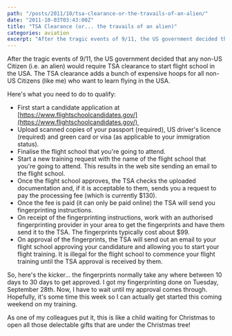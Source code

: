 ```yaml
---
path: "/posts/2011/10/tsa-clearance-or-the-travails-of-an-alien/"
date: "2011-10-03T03:43:00Z"
title: "TSA Clearance (or... the travails of an alien)"
categories: aviation
excerpt: "After the tragic events of 9/11, the US government decided that any non-US Citizen (i.e. an alien) ..."
---
```


After the tragic events of 9/11, the US government decided that any non-US Citizen (i.e. an alien) would require TSA clearance to start flight school in the USA. The TSA clearance adds a bunch of expensive hoops for all non-US Citizens (like me) who want to learn flying in the USA.

Here's what you need to do to qualify:

* First start a candidate application at [https://www.flightschoolcandidates.gov/](https://www.flightschoolcandidates.gov/) 
* Upload scanned copies of your passport (required), US driver's licence (required) and green card or visa (as applicable to your immigration status).
* Finalise the flight school that you're going to attend.
* Start a new training request with the name of the flight school that you're going to attend. This results in the web site sending an email to the flight school.
* Once the flight school approves, the TSA checks the uploaded documentation and, if it is acceptable to them, sends you a request to pay the processing fee (which is currently $130).
* Once the fee is paid (it can only be paid online) the TSA will send you fingerprinting instructions.
* On receipt of the fingerprinting instructions, work with an authorised fingerprinting provider in your area to get the fingerprints and have them send it to the TSA. The fingerprints typically cost about $99.
* On approval of the fingerprints, the TSA will send out an email to your flight school approving your candidature and allowing you to start your flight training. It is illegal for the flight school to commence your flight training until the TSA approval is received by them.

So, here's the kicker... the fingerprints normally take any where between 10 days to 30 days to get approved. I got my fingerprinting done on Tuesday, September 28th. Now, I have to wait until my approval comes through. Hopefully, it's some time this week so I can actually get started this coming weekend on my training.

As one of my colleagues put it, this is like a child waiting for Christmas to open all those delectable gifts that are under the Christmas tree! 
